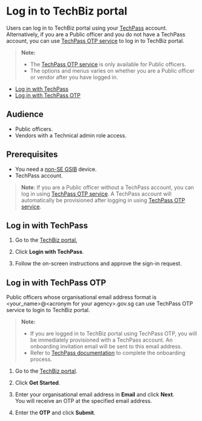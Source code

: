 # Log in to TechBiz portal 

Users can log in to TechBiz portal using your [TechPass](https://www.developer.tech.gov.sg/products/categories/digital-identity/techpass/overview.html) account. Alternatively, if you are a Public officer and you do not have a TechPass account, you can use [TechPass OTP service](#log-in-with-techpass-otp) to log in to TechBiz portal.

> **Note:** 
>
> - The [TechPass OTP service](#log-in-with-techpass-otp) is only available for Public officers.
> - The options and menus varies on whether you are a Public officer or vendor after you have logged in.

- [Log in with TechPass](#log-in-with-techpass)
- [Log in with TechPass OTP](#log-in-with-techpass-otp)

## Audience

- Public officers.
- Vendors with a Technical admin role access.

## Prerequisites

- You need a [non-SE GSIB](https://docs.developer.tech.gov.sg/docs/techbiz-documentation/glossary) device.
- TechPass account.

> **Note**: If you are a Public officer without a TechPass account, you can log in using [TechPass OTP service](#log-in-with-techpass-otp). A TechPass account will automatically be provisioned after logging in using [TechPass OTP service](#log-in-with-techpass-otp).

## Log in with TechPass

1.  Go to the [TechBiz portal.](http://portal.techbiz.suite.gov.sg/)

2.  Click **Login with TechPass**.

3.  Follow the on-screen instructions and approve the sign-in request.

## Log in with TechPass OTP

Public officers whose organisational email address format is \<your_name>@\<acronym for your agency>.gov.sg can use TechPass OTP service to login to TechBiz portal. 

> **Note:** 
>
> - If you are logged in to TechBiz portal using TechPass OTP, you will be immediately provisioned with a TechPass account. An onboarding invitation email will be sent to this email address.
> - Refer to [TechPass documentation](https://www.developer.tech.gov.sg/products/categories/digital-identity/techpass/overview.html) to complete the onboarding process.

1.  Go to the [TechBiz portal](http://portal.techbiz.suite.gov.sg/).

2.  Click **Get Started**.

3.  Enter your organisational email address in **Email** and click **Next**.   
You will receive an OTP at the specified email address.

4.  Enter the **OTP** and click **Submit**.

